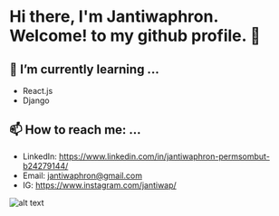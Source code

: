 # Hi there, I'm Jantiwaphron. Welcome! to my github profile. 👋
## 🌱 I’m currently learning ...
* React.js
* Django
## 📫 How to reach me: ...
* LinkedIn: https://www.linkedin.com/in/jantiwaphron-permsombut-b24279144/
* Email: jantiwaphron@gmail.com
* IG: https://www.instagram.com/jantiwap/

![alt text]("profilw.png")
<!--
**joyjantiwaa/joyjantiwaa** is a ✨ _special_ ✨ repository because its `README.md` (this file) appears on your GitHub profile.

Here are some ideas to get you started:

- 🔭 I’m currently working on ... 
- 🌱 I’m currently learning ...
- 👯 I’m looking to collaborate on ...
- 🤔 I’m looking for help with ...
- 💬 Ask me about ...
- 📫 How to reach me: ...
- 😄 Pronouns: ...
- ⚡ Fun fact: ...
-->
